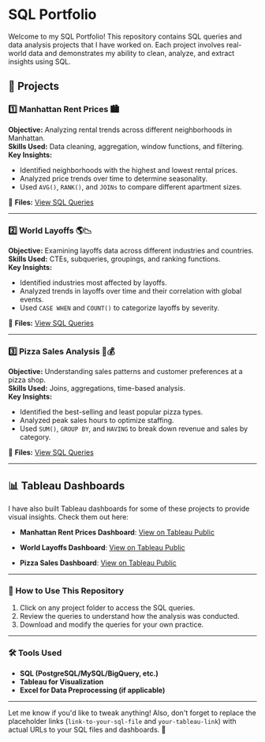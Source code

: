 # SQL Portfolio

Welcome to my SQL Portfolio! This repository contains SQL queries and data analysis projects that I have worked on. Each project involves real-world data and demonstrates my ability to clean, analyze, and extract insights using SQL.

## 📌 Projects

### 1️⃣ Manhattan Rent Prices 🏙️  
**Objective:** Analyzing rental trends across different neighborhoods in Manhattan.  
**Skills Used:** Data cleaning, aggregation, window functions, and filtering.  
**Key Insights:**  
- Identified neighborhoods with the highest and lowest rental prices.  
- Analyzed price trends over time to determine seasonality.  
- Used `AVG()`, `RANK()`, and `JOINs` to compare different apartment sizes.  

📂 **Files:** [View SQL Queries](https://github.com/rsm723/sql-projects/blob/main/manhattan_rent.sql)

---

### 2️⃣ World Layoffs 🌎📉  
**Objective:** Examining layoffs data across different industries and countries.  
**Skills Used:** CTEs, subqueries, groupings, and ranking functions.  
**Key Insights:**  
- Identified industries most affected by layoffs.  
- Analyzed trends in layoffs over time and their correlation with global events.  
- Used `CASE WHEN` and `COUNT()` to categorize layoffs by severity.  

📂 **Files:** [View SQL Queries](https://github.com/rsm723/sql-projects/blob/main/mysqllayoffs.sql)

---

### 3️⃣ Pizza Sales Analysis 🍕💰  
**Objective:** Understanding sales patterns and customer preferences at a pizza shop.  
**Skills Used:** Joins, aggregations, time-based analysis.  
**Key Insights:**  
- Identified the best-selling and least popular pizza types.  
- Analyzed peak sales hours to optimize staffing.  
- Used `SUM()`, `GROUP BY`, and `HAVING` to break down revenue and sales by category.  

📂 **Files:** [View SQL Queries](https://github.com/rsm723/sql-projects/blob/main/pizza_sales_sql.sql)  

---

## 📊 Tableau Dashboards  
I have also built Tableau dashboards for some of these projects to provide visual insights. Check them out here:  

- **Manhattan Rent Prices Dashboard**: [View on Tableau Public](https://public.tableau.com/app/profile/ryan.murphy1840/viz/Manhattanrentnew/ManhattanRentOptions)
  
- **World Layoffs Dashboard**: [View on Tableau Public](https://public.tableau.com/app/profile/ryan.murphy1840/viz/WorldLayoffs_17390344487470/LayoffsDuringCovidStory)
  
- **Pizza Sales Dashboard**: [View on Tableau Public](https://public.tableau.com/app/profile/ryan.murphy1840/viz/PizzaSales_17394036910730/Dashboard1)  

---

### 🚀 How to Use This Repository  
1. Click on any project folder to access the SQL queries.  
2. Review the queries to understand how the analysis was conducted.  
3. Download and modify the queries for your own practice.  

---

### 🛠️ Tools Used  
- **SQL (PostgreSQL/MySQL/BigQuery, etc.)**  
- **Tableau for Visualization**  
- **Excel for Data Preprocessing (if applicable)**  

---

Let me know if you'd like to tweak anything! Also, don't forget to replace the placeholder links (`link-to-your-sql-file` and `your-tableau-link`) with actual URLs to your SQL files and dashboards. 🚀
